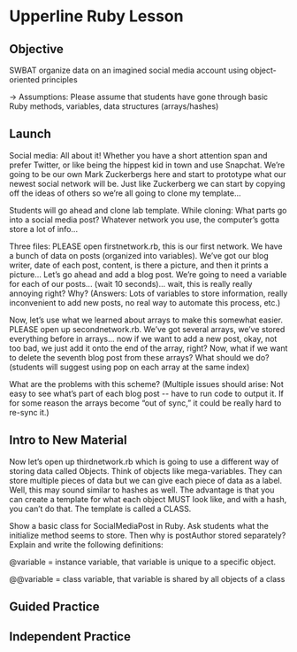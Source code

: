 # Upperline Ruby Lesson

## Objective
SWBAT organize data on an imagined social media account using object-oriented principles

-> Assumptions: Please assume that students have gone through basic Ruby methods, variables, data structures (arrays/hashes)

## Launch
Social media: All about it! Whether you have a short attention span and prefer Twitter, or like being the hippest kid in town and use Snapchat. We’re going to be our own Mark Zuckerbergs here and start to prototype what our newest social network will be. Just like Zuckerberg we can start by copying off the ideas of others so we’re all going to clone my template...
	
Students will go ahead and clone lab template. While cloning: What parts go into a social media post? Whatever network you use, the computer’s gotta store a lot of info...

Three files: PLEASE open firstnetwork.rb, this is our first network. We have a bunch of data on posts (organized into variables). We’ve got our blog writer, date of each post, content, is there a picture, and then it prints a picture... Let’s go ahead and add a blog post. We’re going to need a variable for each of our posts... (wait 10 seconds)... wait, this is really really annoying right? Why? (Answers: Lots of variables to store information, really inconvenient to add new posts, no real way to automate this process, etc.)

Now, let’s use what we learned about arrays to make this somewhat easier. PLEASE open up secondnetwork.rb. We’ve got several arrays, we’ve stored everything before in arrays... now if we want to add a new post, okay, not too bad, we just add it onto the end of the array, right? Now, what if we want to delete the seventh blog post from these arrays? What should we do? (students will suggest using pop on each array at the same index)

What are the problems with this scheme? (Multiple issues should arise: Not easy to see what’s part of each blog post -- have to run code to output it. If for some reason the arrays become “out of sync,” it could be really hard to re-sync it.)


## Intro to New Material
Now let’s open up thirdnetwork.rb which is going to use a different way of storing data called Objects. Think of objects like mega-variables. They can store multiple pieces of data but we can give each piece of data as a label. Well, this may sound similar to hashes as well. The advantage is that you can create a template for what each object MUST look like, and with a hash, you can’t do that. The template is called a CLASS.

Show a basic class for SocialMediaPost in Ruby. Ask students what the initialize method seems to store. Then why is postAuthor stored separately? Explain and write the following definitions:

@variable = instance variable, that variable is unique to a specific object. 

@@variable = class variable, that variable is shared by all objects of a class


## Guided Practice



## Independent Practice
